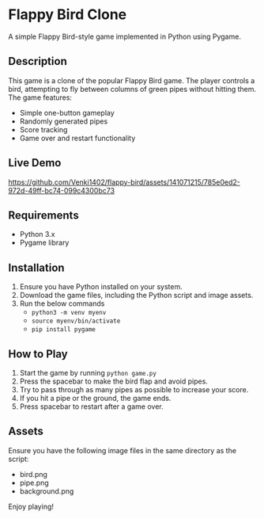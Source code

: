 # Flappy Bird Clone

A simple Flappy Bird-style game implemented in Python using Pygame.

## Description

This game is a clone of the popular Flappy Bird game. The player controls a bird, attempting to fly between columns of green pipes without hitting them. The game features:

- Simple one-button gameplay
- Randomly generated pipes
- Score tracking
- Game over and restart functionality


## Live Demo
https://github.com/Venki1402/flappy-bird/assets/141071215/785e0ed2-972d-49ff-bc74-099c4300bc73


## Requirements

- Python 3.x
- Pygame library

## Installation

1. Ensure you have Python installed on your system.
2. Download the game files, including the Python script and image assets.
3. Run the below commands
    - `python3 -m venv myenv`
    - `source myenv/bin/activate`
    - `pip install pygame`

## How to Play

1. Start the game by running `python game.py`
2. Press the spacebar to make the bird flap and avoid pipes.
3. Try to pass through as many pipes as possible to increase your score.
4. If you hit a pipe or the ground, the game ends.
5. Press spacebar to restart after a game over.

## Assets

Ensure you have the following image files in the same directory as the script:
- bird.png
- pipe.png
- background.png

Enjoy playing!




